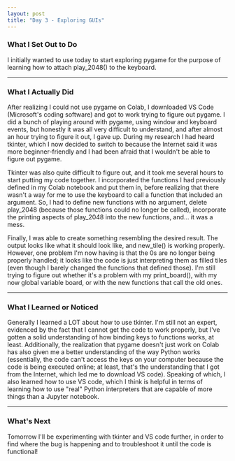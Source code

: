 ```yaml
---
layout: post
title: "Day 3 - Exploring GUIs"
---
```


### What I Set Out to Do

I initially wanted to use today to start exploring pygame for the purpose of learning how to attach play_2048() to the keyboard.

---

### What I Actually Did

After realizing I could not use pygame on Colab, I downloaded VS Code (Microsoft's coding software) and got to work trying to figure out pygame. I did a bunch of playing around with pygame, using window and keyboard events, but honestly it was all very difficult to understand, and after almost an hour trying to figure it out, I gave up. During my research I had heard tkinter, which I now decided to switch to because the Internet said it was more beginner-friendly and I had been afraid that I wouldn't be able to figure out pygame.

Tkinter was also quite difficult to figure out, and it took me several hours to start putting my code together. I incorporated the functions I had previously defined in my Colab notebook and put them in, before realizing that there wasn't a way for me to use the keyboard to call a function that included an argument. So, I had to define new functions with no argument, delete play_2048 (because those functions could no longer be called), incorporate the printing aspects of play_2048 into the new functions, and... it was a mess.

Finally, I was able to create something resembling the desired result. The output looks like what it should look like, and new_tile() is working properly. However, one problem I'm now having is that the 0s are no longer being properly handled; it looks like the code is just interpreting them as filled tiles (even though I barely changed the functions that defined those). I'm still trying to figure out whether it's a problem with my print_board(), with my now global variable board, or with the new functions that call the old ones.

---

### What I Learned or Noticed

Generally I learned a LOT about how to use tkinter. I'm still not an expert, evidenced by the fact that I cannot get the code to work properly, but I've gotten a solid understanding of how binding keys to functions works, at least. Additionally, the realization that pygame doesn't just work on Colab has also given me a better understanding of the way Python works (essentially, the code can't access the keys on your computer because the code is being executed online; at least, that's the understanding that I got from the Internet, which led me to download VS code). Speaking of which, I also learned how to use VS code, which I think is helpful in terms of learning how to use "real" Python interpreters that are capable of more things than a Jupyter notebook.

---

### What's Next

Tomorrow I'll be experimenting with tkinter and VS code further, in order to find where the bug is happening and to troubleshoot it until the code is functional!
